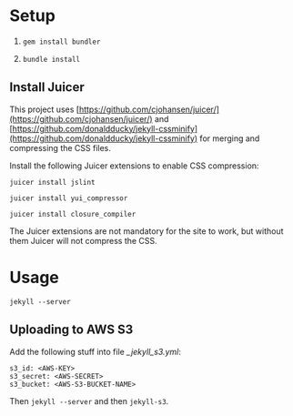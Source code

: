 # Setup

1. `gem install bundler`

2. `bundle install`

## Install Juicer

This project uses
[https://github.com/cjohansen/juicer/](https://github.com/cjohansen/juicer/) and
[https://github.com/donaldducky/jekyll-cssminify](https://github.com/donaldducky/jekyll-cssminify)
for merging and compressing the CSS files.

Install the following Juicer extensions to enable CSS compression:

`juicer install jslint`

`juicer install yui_compressor`

`juicer install closure_compiler`

The Juicer extensions are not mandatory for the site to work, but without them
Juicer will not compress the CSS.

# Usage

`jekyll --server`

## Uploading to AWS S3

Add the following stuff into file *_jekyll_s3.yml*:

    s3_id: <AWS-KEY>
    s3_secret: <AWS-SECRET>
    s3_bucket: <AWS-S3-BUCKET-NAME>

Then `jekyll --server` and then `jekyll-s3`.
